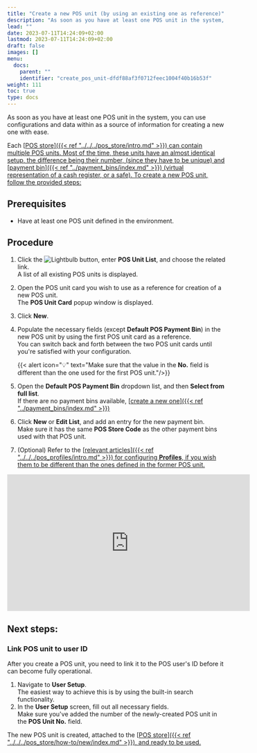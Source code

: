 ```yaml
---
title: "Create a new POS unit (by using an existing one as reference)"
description: "As soon as you have at least one POS unit in the system, you can use configurations and data within as a source of information for creating a new one with ease."
lead: ""
date: 2023-07-11T14:24:09+02:00
lastmod: 2023-07-11T14:24:09+02:00
draft: false
images: []
menu:
  docs:
    parent: ""
    identifier: "create_pos_unit-dfdf88af3f0712feec1004f40b16b53f"
weight: 111
toc: true
type: docs
---
```


As soon as you have at least one POS unit in the system, you can use configurations and data within as a source of information for creating a new one with ease. 

Each [<ins>POS store<ins>]({{< ref "../../../pos_store/intro.md" >}}) can contain multiple POS units. Most of the time, these units have an almost identical setup, the difference being their number, (since they have to be unique) and [<ins>payment bin<ins>]({{< ref "../payment_bins/index.md" >}}) (virtual representation of a cash register, or a safe). To create a new POS unit, follow the provided steps:

## Prerequisites

 - Have at least one POS unit defined in the environment.

## Procedure

1. Click the ![Lightbulb](Lightbulb_icon.PNG) button, enter **POS Unit List**, and choose the related link.     
   A list of all existing POS units is displayed.  
2. Open the POS unit card you wish to use as a reference for creation of a new POS unit.     
   The **POS Unit Card** popup window is displayed.
3. Click **New**.
4. Populate the necessary fields (except **Default POS Payment Bin**) in the new POS unit by using the first POS unit card as a reference.    
   You can switch back and forth between the two POS unit cards until you're satisfied with your configuration.

    {{< alert icon="💡" text="Make sure that the value in the <b>No.</b> field is different than the one used for the first POS unit."/>}}

5. Open the **Default POS Payment Bin** dropdown list, and then **Select from full list**.       
   If there are no payment bins available, [<ins>create a new one<ins>]({{< ref "../payment_bins/index.md" >}})
6. Click **New** or **Edit List**, and add an entry for the new payment bin.    
   Make sure it has the same **POS Store Code** as the other payment bins used with that POS unit.  
7. (Optional) Refer to the [<ins>relevant articles<ins>]({{< ref "../../../pos_profiles/intro.md" >}}) for configuring **Profiles**, if you wish them to be different than the ones defined in the former POS unit.

<iframe width="560" height="315" src="https://www.youtube.com/embed/LLJWAW0QFOc" title="YouTube video player" frameborder="0" allow="accelerometer; autoplay; clipboard-write; encrypted-media; gyroscope; picture-in-picture; web-share" allowfullscreen></iframe>

## Next steps:

### Link POS unit to user ID

After you create a POS unit, you need to link it to the POS user's ID before it can become fully operational.

1. Navigate to **User Setup**.   
   The easiest way to achieve this is by using the built-in search functionality.
2. In the **User Setup** screen, fill out all necessary fields.  
   Make sure you've added the number of the newly-created POS unit in the **POS Unit No.** field.

The new POS unit is created, attached to the [<ins>POS store<ins>]({{< ref "../../../pos_store/how-to/new/index.md" >}}), and ready to be used.


